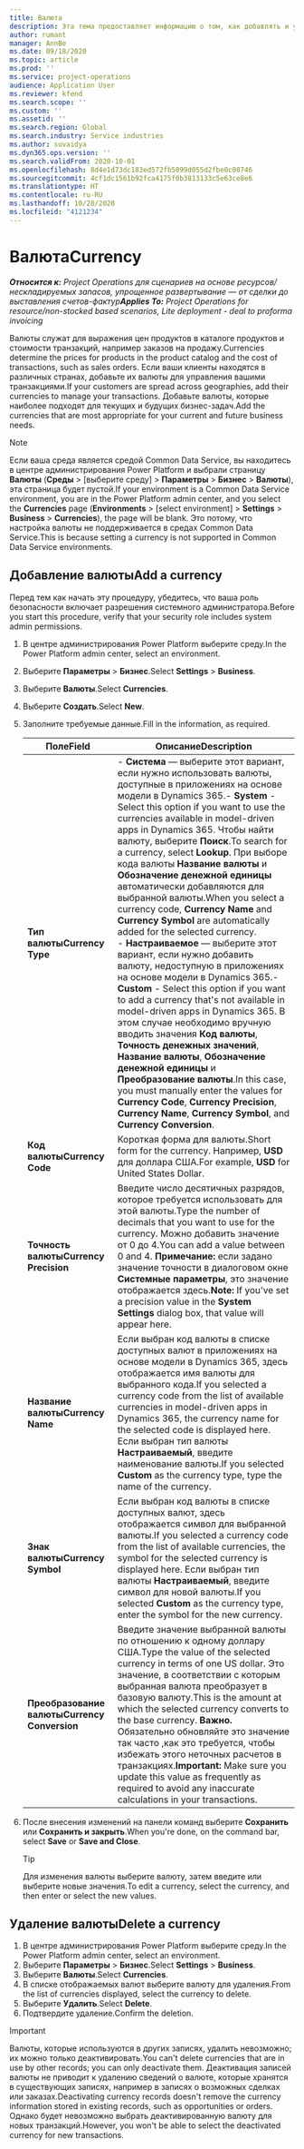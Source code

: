 ```yaml
---
title: Валюта
description: Эта тема предоставляет информацию о том, как добавлять и удалять типы валют в Project Operations.
author: rumant
manager: AnnBe
ms.date: 09/18/2020
ms.topic: article
ms.prod: ''
ms.service: project-operations
audience: Application User
ms.reviewer: kfend
ms.search.scope: ''
ms.custom: ''
ms.assetid: ''
ms.search.region: Global
ms.search.industry: Service industries
ms.author: suvaidya
ms.dyn365.ops.version: ''
ms.search.validFrom: 2020-10-01
ms.openlocfilehash: 8d4e1d73dc183ed572fb5099d055d2fbe0c08746
ms.sourcegitcommit: 4cf1dc1561b92fca4175f0b3813133c5e63ce8e6
ms.translationtype: HT
ms.contentlocale: ru-RU
ms.lasthandoff: 10/28/2020
ms.locfileid: "4121234"
---
```

# <a name="currency"></a><span data-ttu-id="70870-103">Валюта</span><span class="sxs-lookup"><span data-stu-id="70870-103">Currency</span></span>

<span data-ttu-id="70870-104">_**Относится к:** Project Operations для сценариев на основе ресурсов/нескладируемых запасов, упрощенное развертывание — от сделки до выставления счетов-фактур_</span><span class="sxs-lookup"><span data-stu-id="70870-104">_**Applies To:** Project Operations for resource/non-stocked based scenarios, Lite deployment - deal to proforma invoicing_</span></span>

<span data-ttu-id="70870-105">Валюты служат для выражения цен продуктов в каталоге продуктов и стоимости транзакций, например заказов на продажу.</span><span class="sxs-lookup"><span data-stu-id="70870-105">Currencies determine the prices for products in the product catalog and the cost of transactions, such as sales orders.</span></span> <span data-ttu-id="70870-106">Если ваши клиенты находятся в различных странах, добавьте их валюты для управления вашими транзакциями.</span><span class="sxs-lookup"><span data-stu-id="70870-106">If your customers are spread across geographies, add their currencies to manage your transactions.</span></span> <span data-ttu-id="70870-107">Добавьте валюты, которые наиболее подходят для текущих и будущих бизнес-задач.</span><span class="sxs-lookup"><span data-stu-id="70870-107">Add the currencies that are most appropriate for your current and future business needs.</span></span>  

> [!NOTE]
> <span data-ttu-id="70870-108">Если ваша среда является средой Common Data Service, вы находитесь в центре администрирования Power Platform и выбрали страницу **Валюты** (**Среды** > [выберите среду] > **Параметры** > **Бизнес** > **Валюты**), эта страница будет пустой.</span><span class="sxs-lookup"><span data-stu-id="70870-108">If your environment is a Common Data Service environment, you are in the Power Platform admin center, and you select the **Currencies** page (**Environments** > [select environment] > **Settings** > **Business** > **Currencies**), the page will be blank.</span></span> <span data-ttu-id="70870-109">Это потому, что настройка валюты не поддерживается в средах Common Data Service.</span><span class="sxs-lookup"><span data-stu-id="70870-109">This is because setting a currency is not supported in Common Data Service environments.</span></span>

## <a name="add-a-currency"></a><span data-ttu-id="70870-110">Добавление валюты</span><span class="sxs-lookup"><span data-stu-id="70870-110">Add a currency</span></span>  
<span data-ttu-id="70870-111">Перед тем как начать эту процедуру, убедитесь, что ваша роль безопасности включает разрешения системного администратора.</span><span class="sxs-lookup"><span data-stu-id="70870-111">Before you start this procedure, verify that your security role includes system admin permissions.</span></span> 

1. <span data-ttu-id="70870-112">В центре администрирования Power Platform выберите среду.</span><span class="sxs-lookup"><span data-stu-id="70870-112">In the Power Platform admin center, select an environment.</span></span> 
2. <span data-ttu-id="70870-113">Выберите **Параметры** > **Бизнес**.</span><span class="sxs-lookup"><span data-stu-id="70870-113">Select **Settings** > **Business**.</span></span>
3. <span data-ttu-id="70870-114">Выберите **Валюты**.</span><span class="sxs-lookup"><span data-stu-id="70870-114">Select **Currencies**.</span></span>  
4. <span data-ttu-id="70870-115">Выберите **Создать**.</span><span class="sxs-lookup"><span data-stu-id="70870-115">Select **New**.</span></span>  
5. <span data-ttu-id="70870-116">Заполните требуемые данные.</span><span class="sxs-lookup"><span data-stu-id="70870-116">Fill in the information, as required.</span></span>  


   |          <span data-ttu-id="70870-117">Поле</span><span class="sxs-lookup"><span data-stu-id="70870-117">Field</span></span>          |                                                                                                                                                                                                                                                                                                                                                                            <span data-ttu-id="70870-118">Описание</span><span class="sxs-lookup"><span data-stu-id="70870-118">Description</span></span>                                                                                                                                                                                                                                                                                                                                                                            |
   |-------------------------|-------------------------------------------------------------------------------------------------------------------------------------------------------------------------------------------------------------------------------------------------------------------------------------------------------------------------------------------------------------------------------------------------------------------------------------------------------------------------------------------------------------------------------------------------------------------------------------------------------------------------------------------------------------------------------------------------------------------------------------------------------------------|
   |    <span data-ttu-id="70870-119">**Тип валюты**</span><span class="sxs-lookup"><span data-stu-id="70870-119">**Currency Type**</span></span>    | <span data-ttu-id="70870-120">- **Система** — выберите этот вариант, если нужно использовать валюты, доступные в приложениях на основе модели в Dynamics 365.</span><span class="sxs-lookup"><span data-stu-id="70870-120">- **System** - Select this option if you want to use the currencies available in model-driven apps in Dynamics 365.</span></span> <span data-ttu-id="70870-121">Чтобы найти валюту, выберите **Поиск**.</span><span class="sxs-lookup"><span data-stu-id="70870-121">To search for a currency,  select **Lookup**.</span></span> <span data-ttu-id="70870-122">При выборе кода валюты **Название валюты** и **Обозначение денежной единицы** автоматически добавляются для выбранной валюты.</span><span class="sxs-lookup"><span data-stu-id="70870-122">When you select a currency code, **Currency Name** and **Currency Symbol** are automatically added for the selected currency.</span></span><br /><span data-ttu-id="70870-123">- **Настраиваемое** — выберите этот вариант, если нужно добавить валюту, недоступную в приложениях на основе модели в Dynamics 365.</span><span class="sxs-lookup"><span data-stu-id="70870-123">- **Custom** - Select this option if you want to add a currency that's not available in model-driven apps in Dynamics 365.</span></span> <span data-ttu-id="70870-124">В этом случае необходимо вручную вводить значения **Код валюты**, **Точность денежных значений**, **Название валюты**, **Обозначение денежной единицы** и **Преобразование валюты**.</span><span class="sxs-lookup"><span data-stu-id="70870-124">In this case, you must manually enter the values for **Currency Code**, **Currency Precision**, **Currency Name**, **Currency Symbol**, and **Currency Conversion**.</span></span> |
   |    <span data-ttu-id="70870-125">**Код валюты**</span><span class="sxs-lookup"><span data-stu-id="70870-125">**Currency Code**</span></span>    |                                                                                                                                                                                                                                                                                                                                            <span data-ttu-id="70870-126">Короткая форма для валюты.</span><span class="sxs-lookup"><span data-stu-id="70870-126">Short form for the currency.</span></span> <span data-ttu-id="70870-127">Например, **USD** для доллара США.</span><span class="sxs-lookup"><span data-stu-id="70870-127">For example, **USD** for United States Dollar.</span></span>                                                                                                                                                                                                                                                                                                                                            |
   | <span data-ttu-id="70870-128">**Точность валюты**</span><span class="sxs-lookup"><span data-stu-id="70870-128">**Currency Precision**</span></span>  |                                                                                                                                                                                  <span data-ttu-id="70870-129">Введите число десятичных разрядов, которое требуется использовать для этой валюты.</span><span class="sxs-lookup"><span data-stu-id="70870-129">Type the number of decimals that you want to use for the currency.</span></span>  <span data-ttu-id="70870-130">Можно добавить значение от 0 до 4.</span><span class="sxs-lookup"><span data-stu-id="70870-130">You can add a value between 0 and 4.</span></span> <span data-ttu-id="70870-131">**Примечание:** если задано значение точности в диалоговом окне **Системные параметры**, это значение отображается здесь.</span><span class="sxs-lookup"><span data-stu-id="70870-131">**Note:**  If you've set a precision value in the **System Settings** dialog box, that value will appear here.</span></span>                                                                                                                                                                                  |
   |    <span data-ttu-id="70870-132">**Название валюты**</span><span class="sxs-lookup"><span data-stu-id="70870-132">**Currency Name**</span></span>    |                                                                                                                                                                                                                                         <span data-ttu-id="70870-133">Если выбран код валюты в списке доступных валют в приложениях на основе модели в Dynamics 365, здесь отображается имя валюты для выбранного кода.</span><span class="sxs-lookup"><span data-stu-id="70870-133">If you selected a currency code from the list of available currencies in model-driven apps in Dynamics 365, the currency name for the selected code is displayed here.</span></span> <span data-ttu-id="70870-134">Если выбран тип валюты **Настраиваемый**, введите наименование валюты.</span><span class="sxs-lookup"><span data-stu-id="70870-134">If you selected **Custom** as the currency type, type the name of the currency.</span></span>                                                                                                                                                                                                                                          |
   |   <span data-ttu-id="70870-135">**Знак валюты**</span><span class="sxs-lookup"><span data-stu-id="70870-135">**Currency Symbol**</span></span>   |                                                                                                                                                                                                                                                                      <span data-ttu-id="70870-136">Если выбран код валюты в списке доступных валют, здесь отображается символ для выбранной валюты.</span><span class="sxs-lookup"><span data-stu-id="70870-136">If you selected a currency code from the list of available currencies, the symbol for the selected currency is displayed here.</span></span> <span data-ttu-id="70870-137">Если выбран тип валюты **Настраиваемый**, введите символ для новой валюты.</span><span class="sxs-lookup"><span data-stu-id="70870-137">If you selected **Custom** as the currency type, enter the symbol for the new currency.</span></span>                                                                                                                                                                                                                                                                       |
   | <span data-ttu-id="70870-138">**Преобразование валюты**</span><span class="sxs-lookup"><span data-stu-id="70870-138">**Currency Conversion**</span></span> |                                                                                                                                                                                                                                     <span data-ttu-id="70870-139">Введите значение выбранной валюты по отношению к одному доллару США.</span><span class="sxs-lookup"><span data-stu-id="70870-139">Type the value of the selected currency in terms of one US dollar.</span></span> <span data-ttu-id="70870-140">Это значение, в соответствии с которым выбранная валюта преобразует в базовую валюту.</span><span class="sxs-lookup"><span data-stu-id="70870-140">This is the amount at which the selected currency converts to the base currency.</span></span> <span data-ttu-id="70870-141">**Важно.** Обязательно обновляйте это значение так часто ,как это требуется, чтобы избежать этого неточных расчетов в транзакциях.</span><span class="sxs-lookup"><span data-stu-id="70870-141">**Important:**  Make sure you update this value as frequently as required to avoid any inaccurate calculations in your transactions.</span></span>                                                                                                                                                                                                                                      |


6. <span data-ttu-id="70870-142">После внесения изменений на панели команд выберите **Сохранить** или **Сохранить и закрыть**.</span><span class="sxs-lookup"><span data-stu-id="70870-142">When you're done, on the command bar, select **Save** or **Save and Close**.</span></span>  

   > [!TIP]
   >  <span data-ttu-id="70870-143">Для изменения валюты выберите валюту, затем введите или выберите новые значения.</span><span class="sxs-lookup"><span data-stu-id="70870-143">To edit a currency, select the currency, and then enter or select the new values.</span></span>  

## <a name="delete-a-currency"></a><span data-ttu-id="70870-144">Удаление валюты</span><span class="sxs-lookup"><span data-stu-id="70870-144">Delete a currency</span></span>  

1. <span data-ttu-id="70870-145">В центре администрирования Power Platform выберите среду.</span><span class="sxs-lookup"><span data-stu-id="70870-145">In the Power Platform admin center, select an environment.</span></span> 
2. <span data-ttu-id="70870-146">Выберите **Параметры** > **Бизнес**.</span><span class="sxs-lookup"><span data-stu-id="70870-146">Select **Settings** > **Business**.</span></span>
3. <span data-ttu-id="70870-147">Выберите **Валюты**.</span><span class="sxs-lookup"><span data-stu-id="70870-147">Select **Currencies**.</span></span>  
4. <span data-ttu-id="70870-148">В списке отображаемых валют выберите валюту для удаления.</span><span class="sxs-lookup"><span data-stu-id="70870-148">From the list of currencies displayed, select the currency to delete.</span></span>  
5. <span data-ttu-id="70870-149">Выберите **Удалить**.</span><span class="sxs-lookup"><span data-stu-id="70870-149">Select **Delete**.</span></span>  
6. <span data-ttu-id="70870-150">Подтвердите удаление.</span><span class="sxs-lookup"><span data-stu-id="70870-150">Confirm the deletion.</span></span>  

> [!IMPORTANT]
>  <span data-ttu-id="70870-151">Валюты, которые используются в других записях, удалить невозможно; их можно только деактивировать.</span><span class="sxs-lookup"><span data-stu-id="70870-151">You can't delete currencies that are in use by other records; you can only deactivate them.</span></span> <span data-ttu-id="70870-152">Деактивация записей валюты не приводит к удалению сведений о валюте, которые хранятся в существующих записях, например в записях о возможных сделках или заказах.</span><span class="sxs-lookup"><span data-stu-id="70870-152">Deactivating currency records doesn't remove the currency information stored in existing records, such as opportunities or orders.</span></span> <span data-ttu-id="70870-153">Однако будет невозможно выбрать деактивированную валюту для новых транзакций.</span><span class="sxs-lookup"><span data-stu-id="70870-153">However, you won't be able to select the deactivated currency for new transactions.</span></span>  
